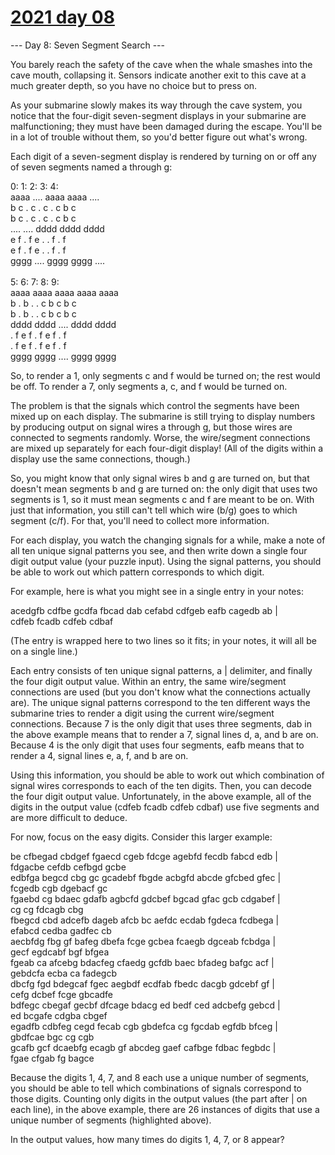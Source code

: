 # [2021 day 08](https://adventofcode.com/2021/day/8)

--- Day 8: Seven Segment Search ---

You barely reach the safety of the cave when the whale smashes into the cave mouth, collapsing it. Sensors indicate another exit to this cave at a much greater depth, so you have no choice but to press on.

As your submarine slowly makes its way through the cave system, you notice that the four-digit seven-segment displays in your submarine are malfunctioning; they must have been damaged during the escape. You'll be in a lot of trouble without them, so you'd better figure out what's wrong.

Each digit of a seven-segment display is rendered by turning on or off any of seven segments named a through g:

0:      1:      2:      3:      4:\
 aaaa    ....    aaaa    aaaa    ....\
b    c  .    c  .    c  .    c  b    c\
b    c  .    c  .    c  .    c  b    c\
 ....    ....    dddd    dddd    dddd\
e    f  .    f  e    .  .    f  .    f\
e    f  .    f  e    .  .    f  .    f\
 gggg    ....    gggg    gggg    ....\
\
  5:      6:      7:      8:      9:\
 aaaa    aaaa    aaaa    aaaa    aaaa\
b    .  b    .  .    c  b    c  b    c\
b    .  b    .  .    c  b    c  b    c\
 dddd    dddd    ....    dddd    dddd\
.    f  e    f  .    f  e    f  .    f\
.    f  e    f  .    f  e    f  .    f\
 gggg    gggg    ....    gggg    gggg

So, to render a 1, only segments c and f would be turned on; the rest would be off. To render a 7, only segments a, c, and f would be turned on.

The problem is that the signals which control the segments have been mixed up on each display. The submarine is still trying to display numbers by producing output on signal wires a through g, but those wires are connected to segments randomly. Worse, the wire/segment connections are mixed up separately for each four-digit display! (All of the digits within a display use the same connections, though.)

So, you might know that only signal wires b and g are turned on, but that doesn't mean segments b and g are turned on: the only digit that uses two segments is 1, so it must mean segments c and f are meant to be on. With just that information, you still can't tell which wire (b/g) goes to which segment (c/f). For that, you'll need to collect more information.

For each display, you watch the changing signals for a while, make a note of all ten unique signal patterns you see, and then write down a single four digit output value (your puzzle input). Using the signal patterns, you should be able to work out which pattern corresponds to which digit.

For example, here is what you might see in a single entry in your notes:

acedgfb cdfbe gcdfa fbcad dab cefabd cdfgeb eafb cagedb ab |\
cdfeb fcadb cdfeb cdbaf

(The entry is wrapped here to two lines so it fits; in your notes, it will all be on a single line.)

Each entry consists of ten unique signal patterns, a | delimiter, and finally the four digit output value. Within an entry, the same wire/segment connections are used (but you don't know what the connections actually are). The unique signal patterns correspond to the ten different ways the submarine tries to render a digit using the current wire/segment connections. Because 7 is the only digit that uses three segments, dab in the above example means that to render a 7, signal lines d, a, and b are on. Because 4 is the only digit that uses four segments, eafb means that to render a 4, signal lines e, a, f, and b are on.

Using this information, you should be able to work out which combination of signal wires corresponds to each of the ten digits. Then, you can decode the four digit output value. Unfortunately, in the above example, all of the digits in the output value (cdfeb fcadb cdfeb cdbaf) use five segments and are more difficult to deduce.

For now, focus on the easy digits. Consider this larger example:

be cfbegad cbdgef fgaecd cgeb fdcge agebfd fecdb fabcd edb |\
fdgacbe cefdb cefbgd gcbe\
edbfga begcd cbg gc gcadebf fbgde acbgfd abcde gfcbed gfec |\
fcgedb cgb dgebacf gc\
fgaebd cg bdaec gdafb agbcfd gdcbef bgcad gfac gcb cdgabef |\
cg cg fdcagb cbg\
fbegcd cbd adcefb dageb afcb bc aefdc ecdab fgdeca fcdbega |\
efabcd cedba gadfec cb\
aecbfdg fbg gf bafeg dbefa fcge gcbea fcaegb dgceab fcbdga |\
gecf egdcabf bgf bfgea\
fgeab ca afcebg bdacfeg cfaedg gcfdb baec bfadeg bafgc acf |\
gebdcfa ecba ca fadegcb\
dbcfg fgd bdegcaf fgec aegbdf ecdfab fbedc dacgb gdcebf gf |\
cefg dcbef fcge gbcadfe\
bdfegc cbegaf gecbf dfcage bdacg ed bedf ced adcbefg gebcd |\
ed bcgafe cdgba cbgef\
egadfb cdbfeg cegd fecab cgb gbdefca cg fgcdab egfdb bfceg |\
gbdfcae bgc cg cgb\
gcafb gcf dcaebfg ecagb gf abcdeg gaef cafbge fdbac fegbdc |\
fgae cfgab fg bagce

Because the digits 1, 4, 7, and 8 each use a unique number of segments, you should be able to tell which combinations of signals correspond to those digits. Counting only digits in the output values (the part after | on each line), in the above example, there are 26 instances of digits that use a unique number of segments (highlighted above).

In the output values, how many times do digits 1, 4, 7, or 8 appear?